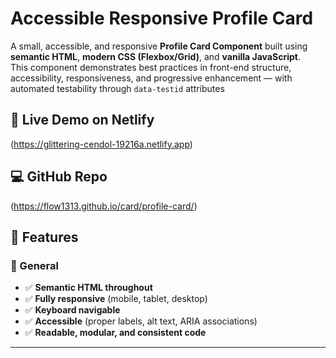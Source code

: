 # Accessible Responsive Profile Card


A small, accessible, and responsive **Profile Card Component** built using **semantic HTML**, **modern CSS (Flexbox/Grid)**, and **vanilla JavaScript**.  
This component demonstrates best practices in front-end structure, accessibility, responsiveness, and progressive enhancement — with automated testability through `data-testid` attributes

## 🚀 Live Demo on Netlify
(https://glittering-cendol-19216a.netlify.app)

## 💻 GitHub Repo
(https://flow1313.github.io/card/profile-card/)

## 🧩 Features

### 🧱 General
- ✅ **Semantic HTML throughout**
- ✅ **Fully responsive** (mobile, tablet, desktop)
- ✅ **Keyboard navigable**
- ✅ **Accessible** (proper labels, alt text, ARIA associations)
- ✅ **Readable, modular, and consistent code**

---

